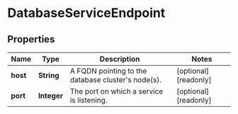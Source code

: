 

# DatabaseServiceEndpoint


## Properties

| Name | Type | Description | Notes |
|------------ | ------------- | ------------- | -------------|
|**host** | **String** | A FQDN pointing to the database cluster&#39;s node(s). |  [optional] [readonly] |
|**port** | **Integer** | The port on which a service is listening. |  [optional] [readonly] |



